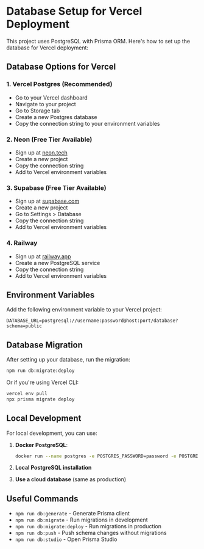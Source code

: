 # Database Setup for Vercel Deployment

This project uses PostgreSQL with Prisma ORM. Here's how to set up the database for Vercel deployment:

## Database Options for Vercel

### 1. Vercel Postgres (Recommended)
- Go to your Vercel dashboard
- Navigate to your project
- Go to Storage tab
- Create a new Postgres database
- Copy the connection string to your environment variables

### 2. Neon (Free Tier Available)
- Sign up at [neon.tech](https://neon.tech)
- Create a new project
- Copy the connection string
- Add to Vercel environment variables

### 3. Supabase (Free Tier Available)
- Sign up at [supabase.com](https://supabase.com)
- Create a new project
- Go to Settings > Database
- Copy the connection string
- Add to Vercel environment variables

### 4. Railway
- Sign up at [railway.app](https://railway.app)
- Create a new PostgreSQL service
- Copy the connection string
- Add to Vercel environment variables

## Environment Variables

Add the following environment variable to your Vercel project:

```
DATABASE_URL=postgresql://username:password@host:port/database?schema=public
```

## Database Migration

After setting up your database, run the migration:

```bash
npm run db:migrate:deploy
```

Or if you're using Vercel CLI:

```bash
vercel env pull
npx prisma migrate deploy
```

## Local Development

For local development, you can use:

1. **Docker PostgreSQL**:
   ```bash
   docker run --name postgres -e POSTGRES_PASSWORD=password -e POSTGRES_DB=group_holiday_dates -p 5432:5432 -d postgres
   ```

2. **Local PostgreSQL installation**

3. **Use a cloud database** (same as production)

## Useful Commands

- `npm run db:generate` - Generate Prisma client
- `npm run db:migrate` - Run migrations in development
- `npm run db:migrate:deploy` - Run migrations in production
- `npm run db:push` - Push schema changes without migrations
- `npm run db:studio` - Open Prisma Studio
